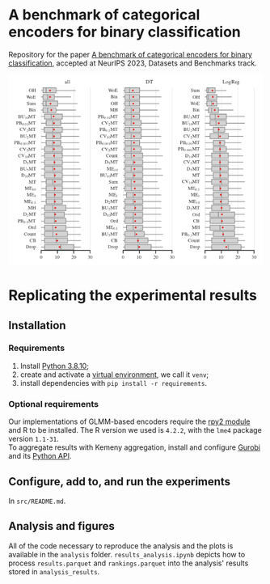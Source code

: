 # A benchmark of categorical encoders for binary classification

Repository for the paper [A benchmark of categorical encoders for binary classification](https://arxiv.org/abs/2307.09191), 
accepted at NeurIPS 2023, Datasets and Benchmarks track.

<img alt="Replicability of experimental results" src="analysis/plots/encoder_ranks.png" title="Ranks"/>

# Replicating the experimental results

## Installation

### Requirements
1. Install [Python 3.8.10](https://www.python.org/downloads/release/python-3810/);
2. create and activate a [virtual environment](https://python.land/virtual-environments/virtualenv), we call it `venv`;
3. install dependencies with `pip install -r requirements`.

### Optional requirements
Our implementations of GLMM-based encoders require the [rpy2 module](https://pypi.org/project/rpy2/) and R to be installed.
The R version we used is `4.2.2`, with the `lme4` package version `1.1-31`.\
To aggregate results with Kemeny aggregation, install and configure [Gurobi](https://www.gurobi.com/) and its [Python API](https://pypi.org/project/gurobipy/).

## Configure, add to, and run the experiments
In `src/README.md`.

## Analysis and figures
All of the code necessary to reproduce the analysis and the plots is available in the `analysis` folder.
`results_analysis.ipynb` depicts how to process `results.parquet` and `rankings.parquet` into the analysis' results stored in `analysis_results`.

[//]: # (## Aggregation strategy)

[//]: # (Modify `src.rank_utils.BaseAggregator` with a custom aggregation strategy: )

[//]: # (1. add the method, which operates on the `df` and `rf` dataframes, described in `src.rank_utils.BaseAggregator`;)

[//]: # (2. the method updates `self.aggrf` with a new column of scores for the ranking &#40;they do not have to be actual rankings&#41;)

[//]: # (3. add your method name and method to `self.supported_strategies` and `self.increasing`. The key of `self.increasing` must be the same as in `self.aggrf`)

  
